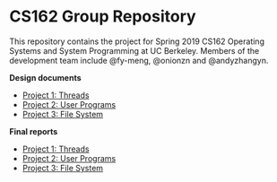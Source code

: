 CS162 Group Repository
======================

This repository contains the project for Spring 2019 CS162 Operating Systems and System Programming at UC Berkeley. Members of the development team include @fy-meng, @onionzn and @andyzhangyn. 

**Design documents**

* [Project 1: Threads](doc/project1.md)
* [Project 2: User Programs](doc/project2.md)
* [Project 3: File System](doc/project3.md)

**Final reports**

* [Project 1: Threads](reports/project1.md)
* [Project 2: User Programs](reports/project2.md)
* [Project 3: File System](reports/project3.md)
